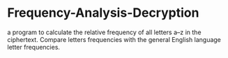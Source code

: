 # Frequency-Analysis-Decryption
a program to calculate the relative frequency of all letters a–z in the ciphertext. Compare letters frequencies with the general English language letter frequencies.
